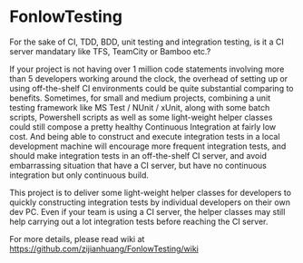 # FonlowTesting

For the sake of CI, TDD, BDD, unit testing and integration testing, is it a CI server mandatary like TFS, TeamCity or Bamboo etc.? 

If your project is not having over 1 million code statements involving more than 5 developers working around the clock, the overhead of setting up or using off-the-shelf CI environments could be quite substantial comparing to benefits. Sometimes, for small and medium projects, combining a unit testing framework like MS Test / NUnit / xUnit, along with some batch scripts, Powershell scripts as well as some light-weight helper classes could still compose a pretty healthy Continuous Integration at fairly low cost. And being able to construct and execute integration tests in a local development machine will encourage more frequent integration tests, and should make integration tests in an off-the-shelf CI server, and avoid embarrassing situation that have a CI server, but have no continuous integration but only continuous build.

This project is to deliver some light-weight helper classes for developers to quickly constructing integration tests by individual developers on their own dev PC. Even if your team is using a CI server, the helper classes may still help carrying out a lot integration tests before reaching the CI server.

For more details, please read wiki at https://github.com/zijianhuang/FonlowTesting/wiki

